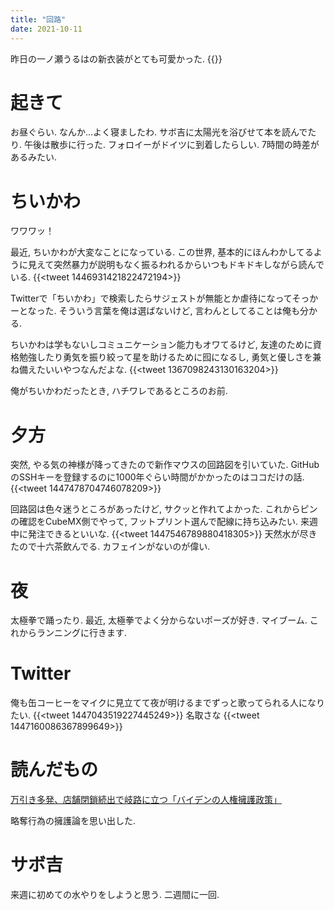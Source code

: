 ```yaml
---
title: "回路"
date: 2021-10-11
---
```


昨日の一ノ瀬うるはの新衣装がとても可愛かった.
{{<youtube Nhmi7_FyZrc>}}
# 起きて
お昼ぐらい. なんか...よく寝ましたわ. サボ吉に太陽光を浴びせて本を読んでたり. 午後は散歩に行った. フォロイーがドイツに到着したらしい. 7時間の時差があるみたい. 

# ちいかわ
ワワワッ！

最近, ちいかわが大変なことになっている. この世界, 基本的にほんわかしてるように見えて突然暴力が説明もなく振るわれるからいつもドキドキしながら読んでいる.
{{<tweet 1446931421822472194>}}

Twitterで「ちいかわ」で検索したらサジェストが無能とか虐待になってそっかーとなった. そういう言葉を俺は選ばないけど, 言わんとしてることは俺も分かる.

ちいかわは学もないしコミュニケーション能力もオワてるけど, 友達のために資格勉強したり勇気を振り絞って星を助けるために囮になるし, 勇気と優しさを兼ね備えたいいやつなんだよな.
{{<tweet 1367098243130163204>}}

俺がちいかわだったとき, ハチワレであるところのお前.

# 夕方
突然, やる気の神様が降ってきたので新作マウスの回路図を引いていた. GitHubのSSHキーを登録するのに1000年ぐらい時間がかかったのはココだけの話.
{{<tweet 1447478704746078209>}}

回路図は色々迷うところがあったけど, サクッと作れてよかった. これからピンの確認をCubeMX側でやって, フットプリント選んで配線に持ち込みたい. 来週中に発注できるといいな.
{{<tweet 1447546789880418305>}}
天然水が尽きたので十六茶飲んでる. カフェインがないのが偉い.
# 夜
太極拳で踊ったり. 最近, 太極拳でよく分からないポーズが好き. マイブーム. これからランニングに行きます.
# Twitter
俺も缶コーヒーをマイクに見立てて夜が明けるまでずっと歌ってられる人になりたい.
{{<tweet 1447043519227445249>}}
名取さな
{{<tweet 1447160086367899649>}}


# 読んだもの
[万引き多発、店舗閉鎖続出で岐路に立つ「バイデンの人権擁護政策」](https://gendai.ismedia.jp/articles/-/84460)

略奪行為の擁護論を思い出した.

# サボ吉
来週に初めての水やりをしようと思う. 二週間に一回.